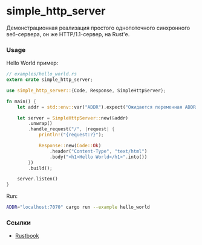 # simple_http_server

Демонстрационная реализация простого однопоточного синхронного веб-сервера, 
он же HTTP/1.1-сервер, на Rust'е.

### Usage

Hello World пример:
```rust
// examples/hello_world.rs
extern crate simple_http_server;

use simple_http_server::{Code, Response, SimpleHttpServer};

fn main() {
    let addr = std::env::var("ADDR").expect("Ожидается переменная ADDR!");

    let server = SimpleHttpServer::new(&addr)
        .unwrap()
        .handle_request("/", |request| {
            println!("{request:?}");

            Response::new(Code::Ok)
                .header("Content-Type", "text/html")
                .body("<h1>Hello World</h1>".into())
        })
        .build();

    server.listen()
}
```

Run:
```bash
ADDR="localhost:7070" cargo run --example hello_world
```

### Ссылки

* [Rustbook](https://doc.rust-lang.org/book/ch20-00-final-project-a-web-server.html)

<!-- ### Структура проекта  -->

<!-- ``` -->
<!-- . -->
<!-- ├── addr.rs -->
<!-- ├── builder.rs -->
<!-- ├── lib.rs -->
<!-- ├── protocol_impl -->
<!-- │   ├── http_connection.rs -->
<!-- │   ├── http_parser.rs -->
<!-- │   └── mod.rs -->
<!-- └── types -->
<!--     ├── body.rs -->
<!--     ├── headers.rs -->
<!--     ├── mod.rs -->
<!--     ├── request.rs -->
<!--     └── response -->
<!--         ├── builder.rs -->
<!--         └── mod.rs -->
<!-- ``` -->
<!-- * `lib.rs` - содержит в себе высокоуровненную логику обработки запросов, а  -->
<!-- также по совместительству и интерфейс для пользователя.  -->
<!-- * `types` - здесь содержится типовое описание HTTP-протокола, а именно структуру -->
<!-- запроса и ответа.  -->
<!-- * `protocol_impl` - а это часть является "ядром" веб-сервера, где происходит весь -->
<!-- процесс взаимодействие с сетью.  -->

